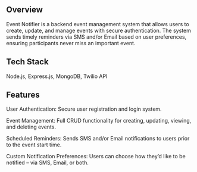 ## Overview
Event Notifier is a backend event management system that allows users to create, update, and manage events with secure authentication. The system sends timely reminders via SMS and/or Email based on user preferences, ensuring participants never miss an important event.

## Tech Stack
Node.js, Express.js, MongoDB, Twilio API

## Features
User Authentication: Secure user registration and login system.

Event Management: Full CRUD functionality for creating, updating, viewing, and deleting events.

Scheduled Reminders: Sends SMS and/or Email notifications to users prior to the event start time.

Custom Notification Preferences: Users can choose how they’d like to be notified – via SMS, Email, or both.

